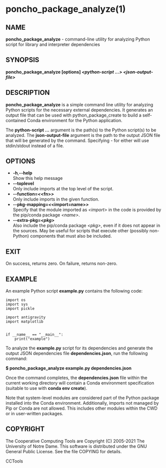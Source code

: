 






















# poncho_package_analyze(1)

## NAME

**poncho_package_analyze** - command-line utility for analyzing Python script for library and interpreter dependencies

## SYNOPSIS

**poncho_package_analyze [options] _&lt;python-script ...&gt;_  _&lt;json-output-file&gt;_**

## DESCRIPTION

**poncho_package_analyze** is a simple command line utility for analyzing Python scripts for the necessary external dependencies. It generates an output file that can be used with python_package_create to build a self-contained Conda environment for the Python application.

The **python-script ...** argument is the path(s) to the Python script(s) to be analyzed. The **json-output-file** argument is the path to the output JSON file that will be generated by the command. Specifying - for either will use stdin/stdout instead of a file.

## OPTIONS


- **-h**,**--help**<br /> Show this help message
- **--toplevel**<br /> Only include imports at the top level of the script.
- **--function=_&lt;_&lt;fn&gt;_&gt;_**<br /> Only include imports in the given function.
- **--pkg-mapping=_&lt;_&lt;import=name&gt;_&gt;_**<br /> Specify that the module imported as _&lt;import&gt;_ in the code is provided by the pip/conda package _&lt;name&gt;_.
- **--extra-pkg=_&lt;pkg&gt;_**<br /> Also include the pip/conda package _&lt;pkg&gt;_, even if it does not appear in the sources. May be useful for scripts that execute other (possibly non-Python) components that must also be included.


## EXIT

On success, returns zero. On failure, returns non-zero.

## EXAMPLE
An example Python script **example.py** contains the following code:

```
import os
import sys
import pickle

import antigravity
import matplotlib


if __name__ == "__main__":
    print("example")
```

To analyze the **example.py** script for its dependencies and generate the output JSON dependencies file **dependencies.json**, run the following command:

**$ poncho_package_analyze example.py dependencies.json**

Once the command completes, the **dependencies.json** file within the current working directory will contain a Conda environment specification
(suitable to use with **conda env create**).

Note that system-level modules are considered part of the Python package installed into the Conda environment.
Additionally, imports not managed by Pip or Conda are not allowed.
This includes other modules within the CWD or in user-written packages.


## COPYRIGHT

The Cooperative Computing Tools are Copyright (C) 2005-2021 The University of Notre Dame.  This software is distributed under the GNU General Public License.  See the file COPYING for details.

CCTools

